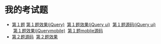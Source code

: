 # 我的考试题

* [第１题](https://github.com/cheneywongyu/exam/blob/gh-pages/1-jquery.html)
  [第１题效果(jQuery)](https://cheneywongyu.github.io/exam/1-jquery.html)
  [第１题效果(jQuery ui)](https://cheneywongyu.github.io/exam/1-jqueryui.html)
  [第１题源码(jQuery ui)](https://github.com/cheneywongyu/exam/blob/gh-pages/1-jqueryui.html)
  [第１题效果(jQuerymobile)](https://cheneywongyu.github.io/exam/1-jquerymoblie.html)
  [第１题moblie源码](https://github.com/cheneywongyu/exam/blob/gh-pages/1-jquerymobile.html)
* [第２题源码](https://github.com/cheneywongyu/exam/blob/gh-pages/2ti.html)
  [第２题效果](https://cheneywongyu.github.io/exam/2ti.html)
